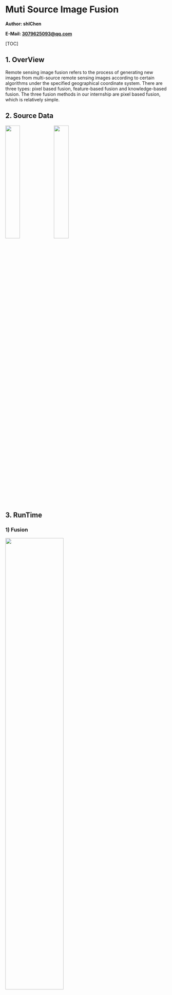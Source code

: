 # Muti Source Image Fusion

**Author: shlChen**

**E-Mail: 3079625093@qq.com**

[TOC]

## 1. OverView

Remote sensing image fusion refers to the process of generating new images from multi-source remote sensing images according to certain algorithms under the specified geographical coordinate system. There are three types: pixel based fusion, feature-based fusion and knowledge-based fusion. The three fusion methods in our internship are pixel based fusion, which is relatively simple.

## 2. Source Data

<img src="./docs/latex/pan.png" width=30%><img src="./docs/latex/mss.png" width=30%>

## 3. RunTime

### 1) Fusion

<img src="./log/fusion_fusion_help.png" width=60%>

<img src="./log/source_images.png" width=60%>

<img src="./log/split.png" width=60%>

<img src="./log/ratio_trans.png" width=60%>

<img src="./log/ratio_trans_noeq.png" width=60%>

<img src="./log/product_trans.png" width=60%>

<img src="./log/weighted_fusion.png" width=60%>

### 2) Evaluate

<img src="./log/fuaion_evaluate_help.png" width=60%>

<img src="./log/evaluate.png" width=60%>

## 4. Logs

### 1) Fusion

**ratio_trans**

```apl
csl@whu-ubuntu:~/Learning/CourseLearning/image-fusion/build$ ./fusion --method 0 --oImg ../img/ratio_trans.tif
-- mutiBandsImgName: ../img/DOM-100CM-ROI.tif
-- panImgName: ../img/DOM-5CM-ROI-FPAN.tif
-- method: RATIO_TRANS
-- outputImgName: ../img/ratio_trans.tif
[ info ]-[ 1652533936.245665(s) ] load images...
-- imgName: muti-bands image
-- img.channels(): 4, img.type(): 24
-- img.size(): [167 x 341], img.rows: 341, img.cols: 167

-- imgName: pan image
-- img.channels(): 1, img.type(): 0
-- img.size(): [3340 x 6820], img.rows: 6820, img.cols: 3340
{'load image cost': 204.14775(MS)}
[ info ]-[ 1652533936.449849(s) ] load images finished, display images(waiting key)...
{'display image cost': 1736.53577(MS)}
[ process ]-[ 1652533938.186437(s) ] resize the muti-bands image...
-- imgName: muti-bands image
-- img.channels(): 4, img.type(): 24
-- img.size(): [3340 x 6820], img.rows: 6820, img.cols: 3340
{'resize muti-bands image cost': 14.44334(MS)}
[ process ]-[ 1652533938.200914(s) ] split the muti-bands image...
-- imgName: band-1
-- img.channels(): 1, img.type(): 0
-- img.size(): [3340 x 6820], img.rows: 6820, img.cols: 3340

-- imgName: band-2
-- img.channels(): 1, img.type(): 0
-- img.size(): [3340 x 6820], img.rows: 6820, img.cols: 3340

-- imgName: band-3
-- img.channels(): 1, img.type(): 0
-- img.size(): [3340 x 6820], img.rows: 6820, img.cols: 3340

-- imgName: band-4
-- img.channels(): 1, img.type(): 0
-- img.size(): [3340 x 6820], img.rows: 6820, img.cols: 3340

{'split muti-bands image cost': 88.90137(MS)}
[ process ]-[ 1652533939.090645(s) ] Ratio Transformation...
{'cost': 120.04105(MS)}
[ info ]-[ 1652533940.096191(s) ] writing image
{'cost': 805.87939(MS)}
```



**product_trans**

```apl
csl@whu-ubuntu:~/Learning/CourseLearning/image-fusion/build$ ./fusion --method 1 --oImg ../img/product_trans.tif
-- mutiBandsImgName: ../img/DOM-100CM-ROI.tif
-- panImgName: ../img/DOM-5CM-ROI-FPAN.tif
-- method: PRODUCT_TRANS
-- outputImgName: ../img/product_trans.tif
[ info ]-[ 1652533994.309405(s) ] load images...
-- imgName: muti-bands image
-- img.channels(): 4, img.type(): 24
-- img.size(): [167 x 341], img.rows: 341, img.cols: 167

-- imgName: pan image
-- img.channels(): 1, img.type(): 0
-- img.size(): [3340 x 6820], img.rows: 6820, img.cols: 3340
{'load image cost': 210.52808(MS)}
[ info ]-[ 1652533994.519983(s) ] load images finished, display images(waiting key)...
{'display image cost': 837.32971(MS)}
[ process ]-[ 1652533995.357350(s) ] resize the muti-bands image...
-- imgName: muti-bands image
-- img.channels(): 4, img.type(): 24
-- img.size(): [3340 x 6820], img.rows: 6820, img.cols: 3340
{'resize muti-bands image cost': 15.56476(MS)}
[ process ]-[ 1652533995.372952(s) ] split the muti-bands image...
-- imgName: band-1
-- img.channels(): 1, img.type(): 0
-- img.size(): [3340 x 6820], img.rows: 6820, img.cols: 3340

-- imgName: band-2
-- img.channels(): 1, img.type(): 0
-- img.size(): [3340 x 6820], img.rows: 6820, img.cols: 3340

-- imgName: band-3
-- img.channels(): 1, img.type(): 0
-- img.size(): [3340 x 6820], img.rows: 6820, img.cols: 3340

-- imgName: band-4
-- img.channels(): 1, img.type(): 0
-- img.size(): [3340 x 6820], img.rows: 6820, img.cols: 3340

{'split muti-bands image cost': 90.18242(MS)}
[ process ]-[ 1652533996.137386(s) ] Product Transformation...
{'cost': 154.70561(MS)}
[ info ]-[ 1652533997.170499(s) ] writing image
{'cost': 850.31714(MS)}
```

**weighted_fusion**

```apl
csl@whu-ubuntu:~/Learning/CourseLearning/image-fusion/build$ ./fusion --method 2 --oImg ../img/weighted_fusion.tif
-- mutiBandsImgName: ../img/DOM-100CM-ROI.tif
-- panImgName: ../img/DOM-5CM-ROI-FPAN.tif
-- method: WEIGHT_FUSION
-- outputImgName: ../img/weighted_fusion.tif
[ info ]-[ 1652534057.780962(s) ] load images...
-- imgName: muti-bands image
-- img.channels(): 4, img.type(): 24
-- img.size(): [167 x 341], img.rows: 341, img.cols: 167

-- imgName: pan image
-- img.channels(): 1, img.type(): 0
-- img.size(): [3340 x 6820], img.rows: 6820, img.cols: 3340
{'load image cost': 211.08371(MS)}
[ info ]-[ 1652534057.992078(s) ] load images finished, display images(waiting key)...
{'display image cost': 596.15552(MS)}
[ process ]-[ 1652534058.588286(s) ] resize the muti-bands image...
-- imgName: muti-bands image
-- img.channels(): 4, img.type(): 24
-- img.size(): [3340 x 6820], img.rows: 6820, img.cols: 3340
{'resize muti-bands image cost': 16.18046(MS)}
[ process ]-[ 1652534058.604492(s) ] split the muti-bands image...
-- imgName: band-1
-- img.channels(): 1, img.type(): 0
-- img.size(): [3340 x 6820], img.rows: 6820, img.cols: 3340

-- imgName: band-2
-- img.channels(): 1, img.type(): 0
-- img.size(): [3340 x 6820], img.rows: 6820, img.cols: 3340

-- imgName: band-3
-- img.channels(): 1, img.type(): 0
-- img.size(): [3340 x 6820], img.rows: 6820, img.cols: 3340

-- imgName: band-4
-- img.channels(): 1, img.type(): 0
-- img.size(): [3340 x 6820], img.rows: 6820, img.cols: 3340

{'split muti-bands image cost': 90.24012(MS)}
[ process ]-[ 1652534059.402973(s) ] Weighted Fusion...
-- pb1Rel: 0.774847, pb2Rel: 0.863948, pb3Rel: 0.841607
-- wpb1: 0.887424, wb1: 0.112576
-- wpb2: 0.931974, wb2: 0.068026
-- wpb3: 0.920803, wb3: 0.0791966
{'cost': 481.78882(MS)}
[ info ]-[ 1652534060.618222(s) ] writing image
{'cost': 877.54846(MS)}
```

### 2) Evaluate

```apl
csl@whu-ubuntu:~/Learning/CourseLearning/image-fusion/build$ ./fusion_evaluate --imgs ../img/product_trans.tif ../img/ratio_trans.tif ../img/weighted_fusion.tif ../img/ratio_trans_noeq.tif 
[ process ]-[ 1652585879.329769(s) ] process new image [../img/product_trans.tif]
-- imgName: ../img/product_trans.tif
-- img.channels(): 3, img.type(): 16
-- img.size(): [3340 x 6820], img.rows: 6820, img.cols: 3340
-- avgGradient: 10.5138, entropy: 15.1241
{'cost': 424.13974(MS)}

[ process ]-[ 1652585880.195418(s) ] process new image [../img/ratio_trans.tif]
-- imgName: ../img/ratio_trans.tif
-- img.channels(): 3, img.type(): 16
-- img.size(): [3340 x 6820], img.rows: 6820, img.cols: 3340
-- avgGradient: 35.4304, entropy: 13.1505
{'cost': 376.18869(MS)}

[ process ]-[ 1652585880.937629(s) ] process new image [../img/weighted_fusion.tif]
-- imgName: ../img/weighted_fusion.tif
-- img.channels(): 3, img.type(): 16
-- img.size(): [3340 x 6820], img.rows: 6820, img.cols: 3340
-- avgGradient: 19.5935, entropy: 12.045
{'cost': 431.54398(MS)}

[ process ]-[ 1652585881.756246(s) ] process new image [../img/ratio_trans_noeq.tif]
-- imgName: ../img/ratio_trans_noeq.tif
-- img.channels(): 3, img.type(): 16
-- img.size(): [3340 x 6820], img.rows: 6820, img.cols: 3340
-- avgGradient: 7.39764, entropy: 13.3105
{'cost': 407.70837(MS)}
```









